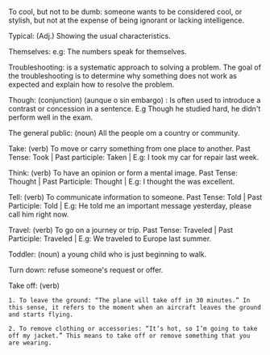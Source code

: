 To cool, but not to be dumb: someone wants to be considered cool, or stylish, but not at the expense of being ignorant or lacking intelligence.

Typical: (Adj.) Showing the usual characteristics.

Themselves: e.g: The numbers speak for themselves. 

Troubleshooting: is a systematic approach to solving a problem. The goal of the troubleshooting is to determine why something does not work as expected and explain how to resolve the problem.

Though: (conjunction) (aunque o sin embargo) : Is often used to introduce a contrast or concession in a sentence. E.g Though he studied hard, he didn't perform well in the exam.

The general public: (noun) All the people om a country or community. 

Take: (verb) To move or carry something from one place to another. Past Tense: Took | Past participle: Taken | E.g: I took my car for repair last week.

Think: (verb) To have an opinion or form a mental image. Past Tense: Thought | Past Participle: Thought | E.g: I thought the was excellent.

Tell: (verb) To communicate information to someone. Past Tense: Told | Past Participle: Told | E.g: He told me an important message yesterday, please call him right now.

Travel: (verb) To go on a journey or trip. Past Tense: Traveled | Past Participle: Traveled | E.g: We traveled to Europe last summer.

Toddler: (noun) a young child who is just beginning to walk.

Turn down: refuse someone's request or offer.

Take off: (verb)

	1. To leave the ground: “The plane will take off in 30 minutes.” In this sense, it refers to the moment when an aircraft leaves the ground and starts flying.

	2. To remove clothing or accessories: “It’s hot, so I’m going to take off my jacket.” This means to take off or remove something that you are wearing.

